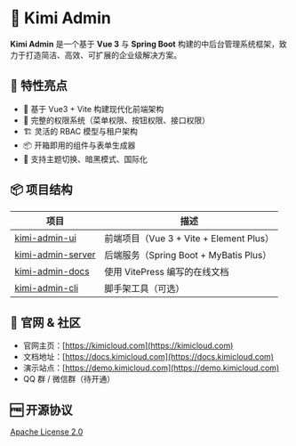 # 🧩 Kimi Admin

**Kimi Admin** 是一个基于 **Vue 3** 与 **Spring Boot** 构建的中后台管理系统框架，致力于打造简洁、高效、可扩展的企业级解决方案。

## 🚀 特性亮点

- 🧱 基于 Vue3 + Vite 构建现代化前端架构
- 🔐 完整的权限系统（菜单权限、按钮权限、接口权限）
- 🏗️ 灵活的 RBAC 模型与租户架构
- 📦 开箱即用的组件与表单生成器
- 🌈 支持主题切换、暗黑模式、国际化

## 📦 项目结构

| 项目 | 描述 |
|------|------|
| [kimi-admin-ui](https://github.com/kimi-admin/kimi-admin-ui) | 前端项目（Vue 3 + Vite + Element Plus） |
| [kimi-admin-server](https://github.com/kimi-admin/kimi-admin-server) | 后端服务（Spring Boot + MyBatis Plus） |
| [kimi-admin-docs](https://github.com/kimi-admin/kimi-admin-docs) | 使用 VitePress 编写的在线文档 |
| [kimi-admin-cli](https://github.com/kimi-admin/kimi-admin-cli) | 脚手架工具（可选） |

## 📎 官网 & 社区

- 官网主页：[https://kimicloud.com](https://kimicloud.com)
- 文档地址：[https://docs.kimicloud.com](https://docs.kimicloud.com)
- 演示站点：[https://demo.kimicloud.com](https://demo.kimicloud.com)
- QQ 群 / 微信群（待开通）

## 🆓 开源协议

[Apache License 2.0](https://www.apache.org/licenses/LICENSE-2.0)
